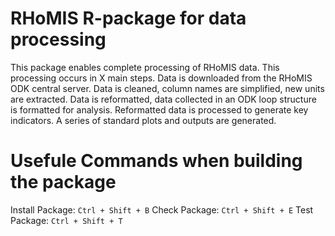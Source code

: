 # RHoMIS R-package for data processing

This package enables complete processing of RHoMIS data. This processing occurs in X main steps.
Data is downloaded from the RHoMIS ODK central server. Data is cleaned, column names are simplified, new units are 
extracted. Data is reformatted, data collected in an ODK loop structure is formatted for analysis. Reformatted data
is processed to generate key indicators. A series of standard plots and outputs are generated.

# Usefule Commands when building the package
Install Package: `Ctrl + Shift + B`
Check Package:   `Ctrl + Shift + E`
Test Package:    `Ctrl + Shift + T`